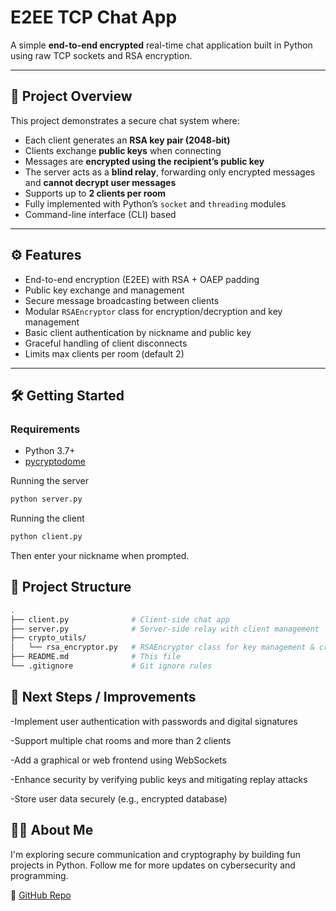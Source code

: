 # E2EE TCP Chat App

A simple **end-to-end encrypted** real-time chat application built in Python using raw TCP sockets and RSA encryption.

---

## 🔐 Project Overview

This project demonstrates a secure chat system where:

- Each client generates an **RSA key pair (2048-bit)**
- Clients exchange **public keys** when connecting
- Messages are **encrypted using the recipient’s public key**
- The server acts as a **blind relay**, forwarding only encrypted messages and **cannot decrypt user messages**
- Supports up to **2 clients per room**
- Fully implemented with Python’s `socket` and `threading` modules
- Command-line interface (CLI) based

---

## ⚙️ Features

- End-to-end encryption (E2EE) with RSA + OAEP padding
- Public key exchange and management
- Secure message broadcasting between clients
- Modular `RSAEncryptor` class for encryption/decryption and key management
- Basic client authentication by nickname and public key
- Graceful handling of client disconnects
- Limits max clients per room (default 2)

---

## 🛠️ Getting Started

### Requirements

- Python 3.7+
- [pycryptodome](https://pycryptodome.readthedocs.io/en/latest/src/installation.html)

Running the server
```bash
python server.py
```

Running the client
```bash
python client.py
```
Then enter your nickname when prompted.

## 📁 Project Structure
````bash
.
├── client.py              # Client-side chat app
├── server.py              # Server-side relay with client management
├── crypto_utils/
│   └── rsa_encryptor.py   # RSAEncryptor class for key management & crypto
├── README.md              # This file
└── .gitignore             # Git ignore rules
````

## 🚀 Next Steps / Improvements
-Implement user authentication with passwords and digital signatures

-Support multiple chat rooms and more than 2 clients

-Add a graphical or web frontend using WebSockets

-Enhance security by verifying public keys and mitigating replay attacks

-Store user data securely (e.g., encrypted database)


## 👨‍💻 About Me
I'm exploring secure communication and cryptography by building fun projects in Python.
Follow me for more updates on cybersecurity and programming.

🔗 [GitHub Repo](https://github.com/r4y-br)
